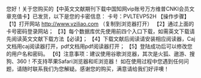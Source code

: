 您好！关于您购买的【中英文文献期刊下载中国知网vip账号万方维普CNKI会员文章充值卡】已发货，以下是您的卡密信息：
 卡号：PVLTEVP52H 
 【操作步骤】
【1】打开网站  http://www.vziliao.com （复制到浏览器打开）
【2】通过上面的卡号密码登录网站；
【3】每个数据库优先使用前四个入口下载，如需英文下载请先阅读英文文献下载方法【必读】；
【4】下载文献后阅读请安装相应阅读器，Caj文档用caj阅读器打开，pdf文档用pdf阅读器打开；
【5】登陆成功后可以修改您的用户名和密码。
【6】注意事项：建议使用谷歌浏览器，其次是火狐、遨游、搜狗、360！不支持苹果Safari浏览器和IE浏览器！
  如在使用过程中您遇到任何问题，请随时联系我们为您解疑。感谢您的购买，满意请给我们好评噢！


